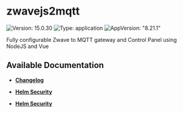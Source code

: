 # zwavejs2mqtt

![Version: 15.0.30](https://img.shields.io/badge/Version-15.0.30-informational?style=flat-square) ![Type: application](https://img.shields.io/badge/Type-application-informational?style=flat-square) ![AppVersion: "8.21.1"](https://img.shields.io/badge/AppVersion-"8.21.1"-informational?style=flat-square)

Fully configurable Zwave to MQTT gateway and Control Panel using NodeJS and Vue

## Available Documentation

- [**Changelog**](CHANGELOG)

- [**Helm Security**](container-security)

- [**Helm Security**](helm-security)

